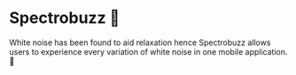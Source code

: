 # Spectrobuzz 📢
White noise has been found to aid relaxation hence Spectrobuzz allows users to experience every variation of white noise in one mobile application. 🚀
